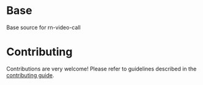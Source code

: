 # Base

Base source for rn-video-call

# Contributing

Contributions are very welcome! Please refer to guidelines described in the [contributing guide]( https://github.com/expo/expo#contributing).
